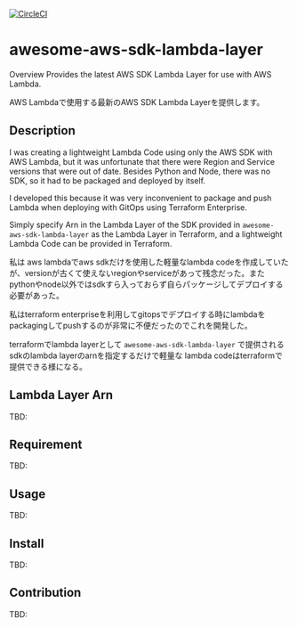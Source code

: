 [![CircleCI](https://circleci.com/gh/umisora/awesome-aws-sdk-lambda-layer.svg?style=svg)](https://circleci.com/gh/umisora/awesome-aws-sdk-lambda-layer)

awesome-aws-sdk-lambda-layer
====

Overview
Provides the latest AWS SDK Lambda Layer for use with AWS Lambda. 

AWS Lambdaで使用する最新のAWS SDK Lambda Layerを提供します。

## Description
I was creating a lightweight Lambda Code using only the AWS SDK with AWS Lambda, but it was unfortunate that there were Region and Service versions that were out of date. Besides Python and Node, there was no SDK, so it had to be packaged and deployed by itself.

I developed this because it was very inconvenient to package and push Lambda when deploying with GitOps using Terraform Enterprise.

Simply specify Arn in the Lambda Layer of the SDK provided in `awesome-aws-sdk-lambda-layer` as the Lambda Layer in Terraform, and a lightweight Lambda Code can be provided in Terraform.

私は aws lambdaでaws sdkだけを使用した軽量なlambda codeを作成していたが、versionが古くて使えないregionやserviceがあって残念だった。またpythonやnode以外ではsdkすら入っておらず自らパッケージしてデプロイする必要があった。

私はterraform enterpriseを利用してgitopsでデプロイする時にlambdaをpackagingしてpushするのが非常に不便だったのでこれを開発した。

terraformでlambda layerとして `awesome-aws-sdk-lambda-layer` で提供される sdkのlambda layerのarnを指定するだけで軽量な lambda codeはterraformで提供できる様になる。

## Lambda Layer Arn

TBD:

## Requirement
TBD:

## Usage
TBD:

## Install
TBD:

## Contribution
TBD:

